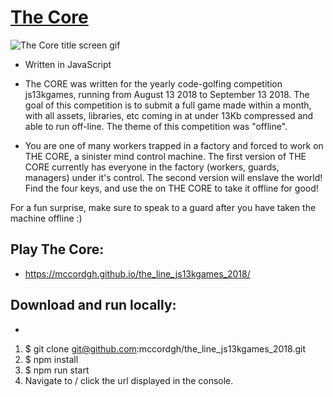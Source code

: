 # [The Core](https://mccordgh.github.io/the_line_js13kgames_2018/)

<img src="/the_core_title_screen.mp4" alt="The Core title screen gif">

* Written in JavaScript

* The CORE was written for the yearly code-golfing competition js13kgames, running from August 13 2018 to September 13 2018. The goal of this competition is to submit a full game made within a month, with all assets, libraries, etc coming in at under 13Kb compressed and able to run off-line. The theme of this competition was "offline".

* You are one of many workers trapped in a factory and forced to work on THE CORE, a sinister mind control machine. The first version of THE CORE currently has everyone in the factory (workers, guards, managers) under it's control. The second version will enslave the world! Find the four keys, and use the on THE CORE to take it offline for good!

For a fun surprise, make sure to speak to a guard after you have taken the machine offline :)

## Play The Core:

* https://mccordgh.github.io/the_line_js13kgames_2018/

## Download and run locally:

* ```
1. $ git clone git@github.com:mccordgh/the_line_js13kgames_2018.git
2. $ npm install
3. $ npm run start
4. Navigate to / click the url displayed in the console.
```

